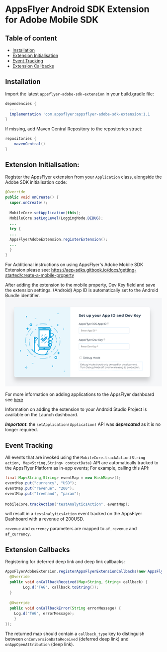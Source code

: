 # AppsFlyer Android SDK Extension for Adobe Mobile SDK

## Table of content
- [Installation](#installation)
- [Extension Initialisation](#Initialisation)
- [Event Tracking](#eventTracking)
- [Extension Callbacks](#callbacks)


## <a id="installation">  Installation
Import the latest `appsflyer-adobe-sdk-extension` in your build.gradle file:
```groovy
dependencies {
  ...
  implementation 'com.appsflyer:appsflyer-adobe-sdk-extension:1.1
}
``` 
If missing, add Maven Central Repository to the repositories struct:
```groovy
repositories {  
    mavenCentral()  
}
``` 
## <a id="Initialisation"> Extension Initialisation: 
Register the AppsFlyer extension from your `Application` class, alongside the Adobe SDK initialisation code: 
```java
@Override  
public void onCreate() {  
  super.onCreate();  
  
  MobileCore.setApplication(this);  
  MobileCore.setLogLevel(LoggingMode.DEBUG);  
  ...
  try {
  ...
  AppsFlyerAdobeExtension.registerExtension();
  ...
  }
}
```


For Additional instructions on using AppsFlyer's Adobe Mobile SDK Extension please see: https://aep-sdks.gitbook.io/docs/getting-started/create-a-mobile-property

After adding the extension to the mobile property, Dev Key field and save the extension settings. 
(Android) App ID is automatically set to the Android Bundle identifier.
![AppsFlyerAdobeSDK](https://github.com/AppsFlyerSDK/AppsFlyerAdobeExtension/blob/master/gitresources/img.png)

For more information on adding applications to the AppsFlyer dashboard see [here](https://support.appsflyer.com/hc/en-us/articles/207377436-Adding-a-New-App-to-the-AppsFlyer-Dashboard)

Information on adding the extension to your Android Studio Project is available on the Launch dashboard.

***Important***: the `setApplication(Application)` API was ***deprecated*** as it is no longer required.

## <a id="eventTracking"> Event Tracking
All events that are invoked using the `MobileCore.trackAction(String action, Map<String,String> contextData)` API are automatically tracked to the AppsFlyer Platform as in-app events; For example, calling this API:
```java
final Map<String,String> eventMap = new HashMap<>();  
eventMap.put("currency", "USD");  
eventMap.put("revenue", "200");  
eventMap.put("freehand", "param");

MobileCore.trackAction("testAnalyticsAction", eventMap);
```
will result in a `testAnalyticsAction` event tracked on the AppsFlyer Dashboard with a revenue of 200USD.

 `revenue` and `currency` parameters are mapped to `af_revenue` and `af_currency`.

## <a id="callbacks"> Extension Callbacks
 Registering for deferred deep link and deep link callbacks:
```java
AppsFlyerAdobeExtension.registerAppsFlyerExtensionCallbacks(new AppsFlyerExtensionCallbacksListener() {  
  @Override  
  public void onCallbackReceived(Map<String, String> callback) {  
        Log.d("TAG", callback.toString());  
  }  
  
  @Override  
  public void onCallbackError(String errorMessage) {  
    Log.d("TAG", errorMessage);
    }  
});
``` 
The returned map should contain a `callback_type` key to distinguish between `onConversionDataReceived` (deferred deep link) and `onAppOpenAttribution`  (deep link).
